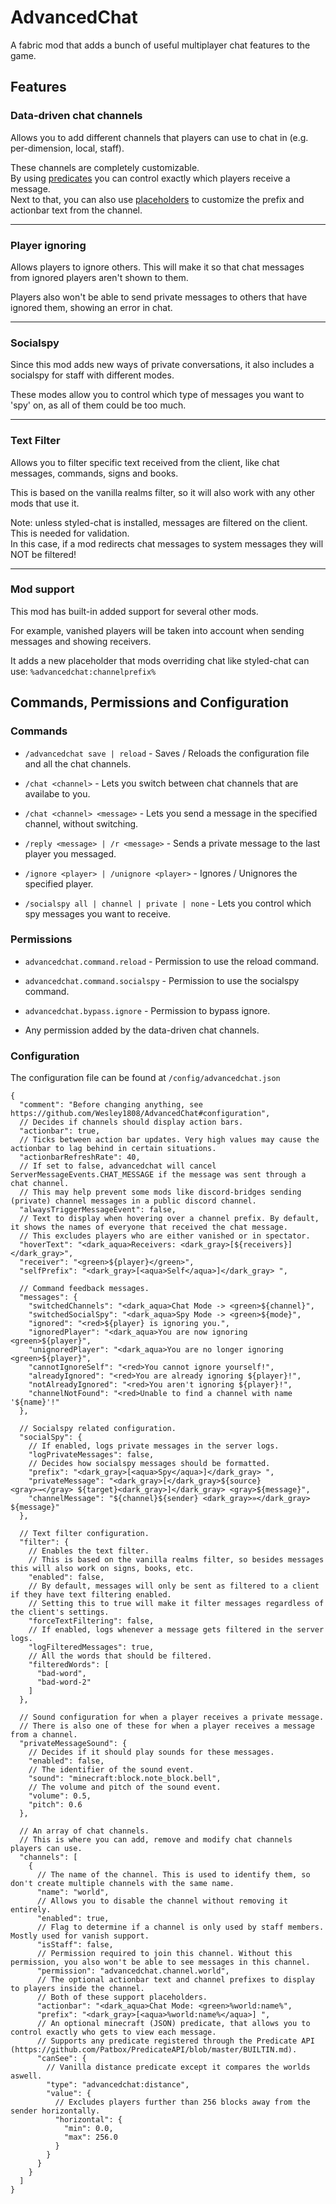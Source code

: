 # AdvancedChat
A fabric mod that adds a bunch of useful multiplayer chat features to the game.

## Features

### Data-driven chat channels

Allows you to add different channels that players can use to chat in (e.g. per-dimension, local, staff).

These channels are completely customizable.\
By using [predicates](https://github.com/Patbox/PredicateAPI/blob/master/BUILTIN.md) you can control exactly which players receive a message.\
Next to that, you can also use [placeholders](https://placeholders.pb4.eu/user/default-placeholders/) to customize the prefix and actionbar text from the channel.
___
### Player ignoring

Allows players to ignore others. This will make it so that chat messages from ignored players aren't shown to them.

Players also won't be able to send private messages to others that have ignored them, showing an error in chat.

___
### Socialspy

Since this mod adds new ways of private conversations, it also includes a socialspy for staff with different modes.

These modes allow you to control which type of messages you want to 'spy' on, as all of them could be too much.

___
### Text Filter

Allows you to filter specific text received from the client, like chat messages, commands, signs and books.

This is based on the vanilla realms filter, so it will also work with any other mods that use it.

Note: unless styled-chat is installed, messages are filtered on the client. This is needed for validation.\
In this case, if a mod redirects chat messages to system messages they will NOT be filtered!


___
### Mod support

This mod has built-in added support for several other mods.

For example, vanished players will be taken into account when sending messages and showing receivers.

It adds a new placeholder that mods overriding chat like styled-chat can use: `%advancedchat:channelprefix%`

## Commands, Permissions and Configuration

### Commands

- `/advancedchat save | reload` - Saves / Reloads the configuration file and all the chat channels.

- `/chat <channel>` - Lets you switch between chat channels that are availabe to you.

- `/chat <channel> <message>` - Lets you send a message in the specified channel, without switching.

- `/reply <message> | /r <message>` - Sends a private message to the last player you messaged.

- `/ignore <player> | /unignore <player>` - Ignores / Unignores the specified player.

- `/socialspy all | channel | private | none` - Lets you control which spy messages you want to receive.

### Permissions

- `advancedchat.command.reload` - Permission to use the reload command.

- `advancedchat.command.socialspy` - Permission to use the socialspy command.

- `advancedchat.bypass.ignore` - Permission to bypass ignore.

- Any permission added by the data-driven chat channels.

### Configuration

The configuration file can be found at `/config/advancedchat.json`
```json5
{
  "comment": "Before changing anything, see https://github.com/Wesley1808/AdvancedChat#configuration",
  // Decides if channels should display action bars.
  "actionbar": true,
  // Ticks between action bar updates. Very high values may cause the actionbar to lag behind in certain situations.
  "actionbarRefreshRate": 40,
  // If set to false, advancedchat will cancel ServerMessageEvents.CHAT_MESSAGE if the message was sent through a chat channel.
  // This may help prevent some mods like discord-bridges sending (private) channel messages in a public discord channel.
  "alwaysTriggerMessageEvent": false,
  // Text to display when hovering over a channel prefix. By default, it shows the names of everyone that received the chat message.
  // This excludes players who are either vanished or in spectator.
  "hoverText": "<dark_aqua>Receivers: <dark_gray>[${receivers}]</dark_gray>",
  "receiver": "<green>${player}</green>",
  "selfPrefix": "<dark_gray>[<aqua>Self</aqua>]</dark_gray> ",

  // Command feedback messages.
  "messages": {
    "switchedChannels": "<dark_aqua>Chat Mode -> <green>${channel}",
    "switchedSocialSpy": "<dark_aqua>Spy Mode -> <green>${mode}",
    "ignored": "<red>${player} is ignoring you.",
    "ignoredPlayer": "<dark_aqua>You are now ignoring <green>${player}",
    "unignoredPlayer": "<dark_aqua>You are no longer ignoring <green>${player}",
    "cannotIgnoreSelf": "<red>You cannot ignore yourself!",
    "alreadyIgnored": "<red>You are already ignoring ${player}!",
    "notAlreadyIgnored": "<red>You aren't ignoring ${player}!",
    "channelNotFound": "<red>Unable to find a channel with name '${name}'!"
  },

  // Socialspy related configuration.
  "socialSpy": {
    // If enabled, logs private messages in the server logs.
    "logPrivateMessages": false,
    // Decides how socialspy messages should be formatted.
    "prefix": "<dark_gray>[<aqua>Spy</aqua>]</dark_gray> ",
    "privateMessage": "<dark_gray>[</dark_gray>${source} <gray>→</gray> ${target}<dark_gray>]</dark_gray> <gray>${message}",
    "channelMessage": "${channel}${sender} <dark_gray>»</dark_gray> ${message}"
  },

  // Text filter configuration.
  "filter": {
    // Enables the text filter. 
    // This is based on the vanilla realms filter, so besides messages this will also work on signs, books, etc.
    "enabled": false,
    // By default, messages will only be sent as filtered to a client if they have text filtering enabled.
    // Setting this to true will make it filter messages regardless of the client's settings.
    "forceTextFiltering": false,
    // If enabled, logs whenever a message gets filtered in the server logs.
    "logFilteredMessages": true,
    // All the words that should be filtered.
    "filteredWords": [
      "bad-word",
      "bad-word-2"
    ]
  },

  // Sound configuration for when a player receives a private message.
  // There is also one of these for when a player receives a message from a channel.
  "privateMessageSound": {
    // Decides if it should play sounds for these messages.
    "enabled": false,
    // The identifier of the sound event.
    "sound": "minecraft:block.note_block.bell",
    // The volume and pitch of the sound event.
    "volume": 0.5,
    "pitch": 0.6
  },

  // An array of chat channels.
  // This is where you can add, remove and modify chat channels players can use.
  "channels": [
    {
      // The name of the channel. This is used to identify them, so don't create multiple channels with the same name.
      "name": "world",
      // Allows you to disable the channel without removing it entirely.
      "enabled": true,
      // Flag to determine if a channel is only used by staff members. Mostly used for vanish support.
      "isStaff": false,
      // Permission required to join this channel. Without this permission, you also won't be able to see messages in this channel.
      "permission": "advancedchat.channel.world",
      // The optional actionbar text and channel prefixes to display to players inside the channel.
      // Both of these support placeholders.
      "actionbar": "<dark_aqua>Chat Mode: <green>%world:name%",
      "prefix": "<dark_gray>[<aqua>%world:name%</aqua>] ",
      // An optional minecraft (JSON) predicate, that allows you to control exactly who gets to view each message.
      // Supports any predicate registered through the Predicate API (https://github.com/Patbox/PredicateAPI/blob/master/BUILTIN.md).
      "canSee": {
        // Vanilla distance predicate except it compares the worlds aswell.
        "type": "advancedchat:distance", 
        "value": {
          // Excludes players further than 256 blocks away from the sender horizontally.
          "horizontal": { 
            "min": 0.0,
            "max": 256.0
          }
        }
      }
    }
  ]
}
```
